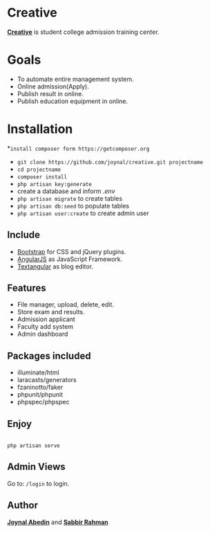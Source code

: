# Creative

**[Creative](http://www.creativecoaching.com.bd)** is student college admission training center.

# Goals

* To automate entire management system.
* Online admission(Apply).
* Publish result in online.
* Publish education equipment in online.

# Installation

*`install composer form https://getcomposer.org`
* `git clone https://github.com/joynal/creative.git projectname`
* `cd projectname`
* `composer install`
* `php artisan key:generate`
*  create a database and inform *.env*
* `php artisan migrate` to create tables
* `php artisan db:seed` to populate tables
* `php artisan user:create` to create admin user

## Include

* [Bootstrap](http://getbootstrap.com) for CSS and jQuery plugins.
* [AngularJS](https://angularjs.org/) as JavaScript Framework.
* [Textangular](http://textangular.com/) as blog editor.

## Features

* File manager, upload, delete, edit.
* Store exam and results.
* Admission applicant
* Faculty add system
* Admin dashboard

## Packages included

* illuminate/html
* laracasts/generators
* fzaninotto/faker
* phpunit/phpunit
* phpspec/phpspec

## Enjoy

```

php artisan serve
```
## Admin Views

Go to: `/login` to login.

## Author

**[Joynal Abedin](https://github.com/joynal)** and **[Sabbir Rahman](https://github.com/blackheartadhar)**
